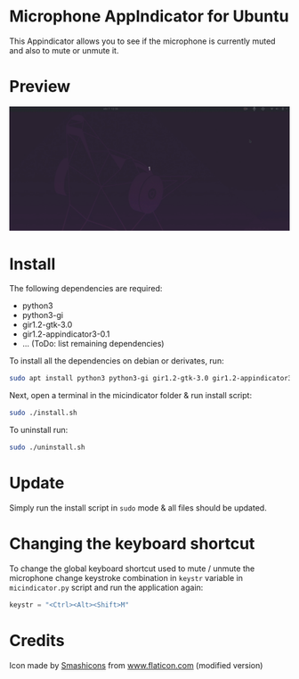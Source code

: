 # Microphone AppIndicator for Ubuntu
This Appindicator allows you to see if the microphone is currently muted and also to mute or unmute it.

# Preview
![Microphone Indicator Preview](./docs/preview.gif)

# Install

The following dependencies are required:
- python3
- python3-gi
- gir1.2-gtk-3.0
- gir1.2-appindicator3-0.1
- ... (ToDo: list remaining dependencies)

To install all the dependencies on debian or derivates, run:
```bash
sudo apt install python3 python3-gi gir1.2-gtk-3.0 gir1.2-appindicator3-0.1
```

Next, open a terminal in the micindicator folder & run install script:
```bash
sudo ./install.sh
```

To uninstall run:
```bash
sudo ./uninstall.sh
```

# Update

Simply run the install script in `sudo` mode & all files should be updated.

# Changing the keyboard shortcut
To change the global keyboard shortcut used to mute / unmute the microphone change keystroke combination in `keystr` variable in `micindicator.py` script and run the application again:

```python
keystr = "<Ctrl><Alt><Shift>M"
```

# Credits 
Icon made by [Smashicons](https://www.flaticon.com/authors/smashicons) from www.flaticon.com (modified version)
